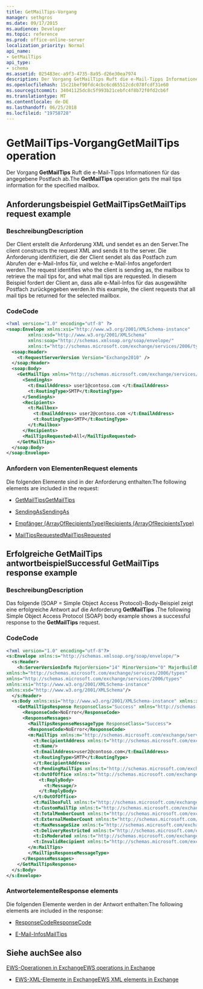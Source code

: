```yaml
---
title: GetMailTips-Vorgang
manager: sethgros
ms.date: 09/17/2015
ms.audience: Developer
ms.topic: reference
ms.prod: office-online-server
localization_priority: Normal
api_name:
- GetMailTips
api_type:
- schema
ms.assetid: 025483ec-a9f3-4735-8a95-d26e30ea7974
description: Der Vorgang GetMailTips Ruft die e-Mail-Tipps Informationen für das angegebene Postfach ab.
ms.openlocfilehash: 15c21bef90fdc4cbc6cd65512cdc078fcdf31e60
ms.sourcegitcommit: 34041125dc8c5f993b21cebfc4f8b72f0fd2cb6f
ms.translationtype: MT
ms.contentlocale: de-DE
ms.lasthandoff: 06/25/2018
ms.locfileid: "19758728"
---
```

# <a name="getmailtips-operation"></a><span data-ttu-id="4bf38-103">GetMailTips-Vorgang</span><span class="sxs-lookup"><span data-stu-id="4bf38-103">GetMailTips operation</span></span>

<span data-ttu-id="4bf38-104">Der Vorgang **GetMailTips** Ruft die e-Mail-Tipps Informationen für das angegebene Postfach ab.</span><span class="sxs-lookup"><span data-stu-id="4bf38-104">The **GetMailTips** operation gets the mail tips information for the specified mailbox.</span></span> 
  
## <a name="getmailtips-request-example"></a><span data-ttu-id="4bf38-105">Anforderungsbeispiel GetMailTips</span><span class="sxs-lookup"><span data-stu-id="4bf38-105">GetMailTips request example</span></span>

### <a name="description"></a><span data-ttu-id="4bf38-106">Beschreibung</span><span class="sxs-lookup"><span data-stu-id="4bf38-106">Description</span></span>

<span data-ttu-id="4bf38-107">Der Client erstellt die Anforderung XML und sendet es an den Server.</span><span class="sxs-lookup"><span data-stu-id="4bf38-107">The client constructs the request XML and sends it to the server.</span></span> <span data-ttu-id="4bf38-108">Die Anforderung identifiziert, die der Client sendet als das Postfach zum Abrufen der e-Mail-Infos für, und welche e-Mail-Infos angefordert werden.</span><span class="sxs-lookup"><span data-stu-id="4bf38-108">The request identifies who the client is sending as, the mailbox to retrieve the mail tips for, and what mail tips are requested.</span></span> <span data-ttu-id="4bf38-109">In diesem Beispiel fordert der Client an, dass alle e-Mail-Infos für das ausgewählte Postfach zurückgegeben werden.</span><span class="sxs-lookup"><span data-stu-id="4bf38-109">In this example, the client requests that all mail tips be returned for the selected mailbox.</span></span>
  
### <a name="code"></a><span data-ttu-id="4bf38-110">Code</span><span class="sxs-lookup"><span data-stu-id="4bf38-110">Code</span></span>

```XML
<?xml version="1.0" encoding="utf-8" ?> 
<soap:Envelope xmlns:xsi="http://www.w3.org/2001/XMLSchema-instance" 
        xmlns:xsd="http://www.w3.org/2001/XMLSchema" 
        xmlns:soap="http://schemas.xmlsoap.org/soap/envelope/" 
        xmlns:t="http://schemas.microsoft.com/exchange/services/2006/types"> 
  <soap:Header> 
    <t:RequestServerVersion Version="Exchange2010" /> 
  </soap:Header> 
  <soap:Body> 
    <GetMailTips xmlns="http://schemas.microsoft.com/exchange/services/2006/messages"> 
      <SendingAs> 
        <t:EmailAddress> user1@contoso.com </t:EmailAddress> 
        <t:RoutingType>SMTP</t:RoutingType> 
      </SendingAs> 
      <Recipients> 
        <t:Mailbox> 
          <t:EmailAddress> user2@contoso.com </t:EmailAddress> 
          <t:RoutingType>SMTP</t:RoutingType> 
        </t:Mailbox> 
      </Recipients> 
      <MailTipsRequested>All</MailTipsRequested> 
    </GetMailTips> 
  </soap:Body> 
</soap:Envelope>
```

### <a name="request-elements"></a><span data-ttu-id="4bf38-111">Anfordern von Elementen</span><span class="sxs-lookup"><span data-stu-id="4bf38-111">Request elements</span></span>

<span data-ttu-id="4bf38-112">Die folgenden Elemente sind in der Anforderung enthalten:</span><span class="sxs-lookup"><span data-stu-id="4bf38-112">The following elements are included in the request:</span></span>
  
- [<span data-ttu-id="4bf38-113">GetMailTips</span><span class="sxs-lookup"><span data-stu-id="4bf38-113">GetMailTips</span></span>](getmailtips.md)
    
- [<span data-ttu-id="4bf38-114">SendingAs</span><span class="sxs-lookup"><span data-stu-id="4bf38-114">SendingAs</span></span>](sendingas.md)
    
- [<span data-ttu-id="4bf38-115">Empfänger (ArrayOfRecipientsType)</span><span class="sxs-lookup"><span data-stu-id="4bf38-115">Recipients (ArrayOfRecipientsType)</span></span>](recipients-arrayofrecipientstype.md)
    
- [<span data-ttu-id="4bf38-116">MailTipsRequested</span><span class="sxs-lookup"><span data-stu-id="4bf38-116">MailTipsRequested</span></span>](mailtipsrequested.md)
    
## <a name="successful-getmailtips-response-example"></a><span data-ttu-id="4bf38-117">Erfolgreiche GetMailTips antwortbeispiel</span><span class="sxs-lookup"><span data-stu-id="4bf38-117">Successful GetMailTips response example</span></span>

### <a name="description"></a><span data-ttu-id="4bf38-118">Beschreibung</span><span class="sxs-lookup"><span data-stu-id="4bf38-118">Description</span></span>

<span data-ttu-id="4bf38-119">Das folgende (SOAP = Simple Object Access Protocol)-Body-Beispiel zeigt eine erfolgreiche Antwort auf die Anforderung **GetMailTips** .</span><span class="sxs-lookup"><span data-stu-id="4bf38-119">The following Simple Object Access Protocol (SOAP) body example shows a successful response to the **GetMailTips** request.</span></span> 
  
### <a name="code"></a><span data-ttu-id="4bf38-120">Code</span><span class="sxs-lookup"><span data-stu-id="4bf38-120">Code</span></span>

```XML
<?xml version="1.0" encoding="utf-8"?> 
<s:Envelope xmlns:s="http://schemas.xmlsoap.org/soap/envelope/"> 
  <s:Header> 
    <h:ServerVersionInfo MajorVersion="14" MinorVersion="0" MajorBuildNumber="536" MinorBuildNumber="0" Version="Exchange2010" 
xmlns:h="http://schemas.microsoft.com/exchange/services/2006/types" 
xmlns="http://schemas.microsoft.com/exchange/services/2006/types" 
xmlns:xsi="http://www.w3.org/2001/XMLSchema-instance" 
xmlns:xsd="http://www.w3.org/2001/XMLSchema"/> 
  </s:Header> 
  <s:Body xmlns:xsi="http://www.w3.org/2001/XMLSchema-instance" xmlns:xsd="http://www.w3.org/2001/XMLSchema"> 
    <GetMailTipsResponse ResponseClass="Success" xmlns="http://schemas.microsoft.com/exchange/services/2006/messages"> 
      <ResponseCode>NoError</ResponseCode> 
      <ResponseMessages> 
        <MailTipsResponseMessageType ResponseClass="Success"> 
        <ResponseCode>NoError</ResponseCode> 
        <m:MailTips xmlns:m="http://schemas.microsoft.com/exchange/services/2006/messages"> 20 / 29 [MS-OXWMT] — v20100517 Mail Tips Web Service Extensions Copyright © 2010 Microsoft Corporation. Release: Monday, May 17, 2010 
          <t:RecipientAddress xmlns:t="http://schemas.microsoft.com/exchange/services/2006/types"> 
          <t:Name/> 
          <t:EmailAddress>user2@contoso.com</t:EmailAddress> 
          <t:RoutingType>SMTP</t:RoutingType> 
          </t:RecipientAddress> 
          <t:PendingMailTips xmlns:t="http://schemas.microsoft.com/exchange/services/2006/types"/> 
          <t:OutOfOffice xmlns:t="http://schemas.microsoft.com/exchange/services/2006/types"> 
            <t:ReplyBody> 
              <t:Message/> 
            </t:ReplyBody> 
          </t:OutOfOffice> 
          <t:MailboxFull xmlns:t="http://schemas.microsoft.com/exchange/services/2006/types">false</t:MailboxFull> 
          <t:CustomMailTip xmlns:t="http://schemas.microsoft.com/exchange/services/2006/types">Hello World Mailtips</t:CustomMailTip> 
          <t:TotalMemberCount xmlns:t="http://schemas.microsoft.com/exchange/services/2006/types">1</t:TotalMemberCount> 
          <t:ExternalMemberCount xmlns:t="http://schemas.microsoft.com/exchange/services/2006/types">0</t:ExternalMemberCount> 
          <t:MaxMessageSize xmlns:t="http://schemas.microsoft.com/exchange/services/2006/types">10485760</t:MaxMessageSize> 
          <t:DeliveryRestricted xmlns:t="http://schemas.microsoft.com/exchange/services/2006/types">false</t:DeliveryRestricted> 
          <t:IsModerated xmlns:t="http://schemas.microsoft.com/exchange/services/2006/types">false</t:IsModerated> 
          <t:InvalidRecipient xmlns:t="http://schemas.microsoft.com/exchange/services/2006/types">false</t:InvalidRecipient> 
        </m:MailTips> 
        </MailTipsResponseMessageType> 
      </ResponseMessages> 
    </GetMailTipsResponse> 
  </s:Body> 
</s:Envelope>
```

### <a name="response-elements"></a><span data-ttu-id="4bf38-121">Antwortelemente</span><span class="sxs-lookup"><span data-stu-id="4bf38-121">Response elements</span></span>

<span data-ttu-id="4bf38-122">Die folgenden Elemente werden in der Antwort enthalten:</span><span class="sxs-lookup"><span data-stu-id="4bf38-122">The following elements are included in the response:</span></span>
  
- [<span data-ttu-id="4bf38-123">ResponseCode</span><span class="sxs-lookup"><span data-stu-id="4bf38-123">ResponseCode</span></span>](responsecode.md)
    
- [<span data-ttu-id="4bf38-124">E-Mail-Infos</span><span class="sxs-lookup"><span data-stu-id="4bf38-124">MailTips</span></span>](mailtips.md)
    
## <a name="see-also"></a><span data-ttu-id="4bf38-125">Siehe auch</span><span class="sxs-lookup"><span data-stu-id="4bf38-125">See also</span></span>



[<span data-ttu-id="4bf38-126">EWS-Operationen in Exchange</span><span class="sxs-lookup"><span data-stu-id="4bf38-126">EWS operations in Exchange</span></span>](ews-operations-in-exchange.md)
  
- [<span data-ttu-id="4bf38-127">EWS-XML-Elemente in Exchange</span><span class="sxs-lookup"><span data-stu-id="4bf38-127">EWS XML elements in Exchange</span></span>](ews-xml-elements-in-exchange.md)

